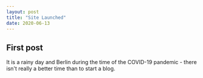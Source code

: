 ```yaml
---
layout: post
title: "Site Launched"
date: 2020-06-13
---
```


## First post
It is a rainy day and Berlin during the time of the COVID-19 pandemic - there isn't really a better time than to start a blog.
